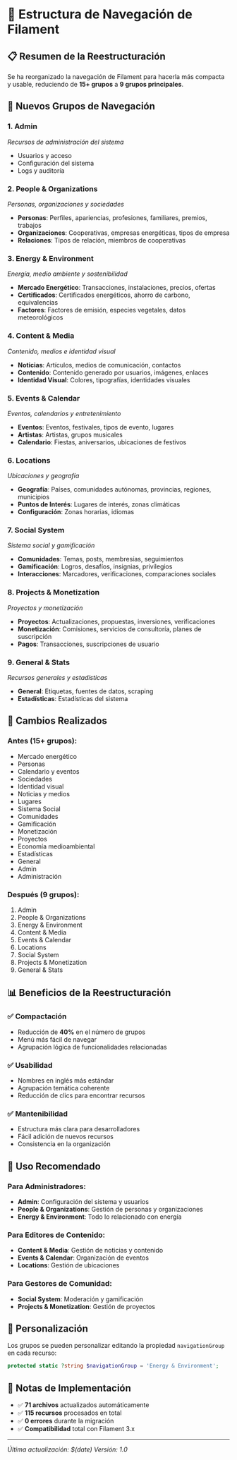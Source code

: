 # 🧭 Estructura de Navegación de Filament

## 📋 Resumen de la Reestructuración

Se ha reorganizado la navegación de Filament para hacerla más compacta y usable, reduciendo de **15+ grupos** a **9 grupos principales**.

## 🎯 Nuevos Grupos de Navegación

### 1. **Admin** 
*Recursos de administración del sistema*
- Usuarios y acceso
- Configuración del sistema
- Logs y auditoría

### 2. **People & Organizations**
*Personas, organizaciones y sociedades*
- **Personas**: Perfiles, apariencias, profesiones, familiares, premios, trabajos
- **Organizaciones**: Cooperativas, empresas energéticas, tipos de empresa
- **Relaciones**: Tipos de relación, miembros de cooperativas

### 3. **Energy & Environment**
*Energía, medio ambiente y sostenibilidad*
- **Mercado Energético**: Transacciones, instalaciones, precios, ofertas
- **Certificados**: Certificados energéticos, ahorro de carbono, equivalencias
- **Factores**: Factores de emisión, especies vegetales, datos meteorológicos

### 4. **Content & Media**
*Contenido, medios e identidad visual*
- **Noticias**: Artículos, medios de comunicación, contactos
- **Contenido**: Contenido generado por usuarios, imágenes, enlaces
- **Identidad Visual**: Colores, tipografías, identidades visuales

### 5. **Events & Calendar**
*Eventos, calendarios y entretenimiento*
- **Eventos**: Eventos, festivales, tipos de evento, lugares
- **Artistas**: Artistas, grupos musicales
- **Calendario**: Fiestas, aniversarios, ubicaciones de festivos

### 6. **Locations**
*Ubicaciones y geografía*
- **Geografía**: Países, comunidades autónomas, provincias, regiones, municipios
- **Puntos de Interés**: Lugares de interés, zonas climáticas
- **Configuración**: Zonas horarias, idiomas

### 7. **Social System**
*Sistema social y gamificación*
- **Comunidades**: Temas, posts, membresías, seguimientos
- **Gamificación**: Logros, desafíos, insignias, privilegios
- **Interacciones**: Marcadores, verificaciones, comparaciones sociales

### 8. **Projects & Monetization**
*Proyectos y monetización*
- **Proyectos**: Actualizaciones, propuestas, inversiones, verificaciones
- **Monetización**: Comisiones, servicios de consultoría, planes de suscripción
- **Pagos**: Transacciones, suscripciones de usuario

### 9. **General & Stats**
*Recursos generales y estadísticas*
- **General**: Etiquetas, fuentes de datos, scraping
- **Estadísticas**: Estadísticas del sistema

## 🔄 Cambios Realizados

### **Antes (15+ grupos):**
- Mercado energético
- Personas
- Calendario y eventos
- Sociedades
- Identidad visual
- Noticias y medios
- Lugares
- Sistema Social
- Comunidades
- Gamificación
- Monetización
- Proyectos
- Economía medioambiental
- Estadísticas
- General
- Admin
- Administración

### **Después (9 grupos):**
1. Admin
2. People & Organizations
3. Energy & Environment
4. Content & Media
5. Events & Calendar
6. Locations
7. Social System
8. Projects & Monetization
9. General & Stats

## 📊 Beneficios de la Reestructuración

### ✅ **Compactación**
- Reducción de **40%** en el número de grupos
- Menú más fácil de navegar
- Agrupación lógica de funcionalidades relacionadas

### ✅ **Usabilidad**
- Nombres en inglés más estándar
- Agrupación temática coherente
- Reducción de clics para encontrar recursos

### ✅ **Mantenibilidad**
- Estructura más clara para desarrolladores
- Fácil adición de nuevos recursos
- Consistencia en la organización

## 🚀 Uso Recomendado

### **Para Administradores:**
- **Admin**: Configuración del sistema y usuarios
- **People & Organizations**: Gestión de personas y organizaciones
- **Energy & Environment**: Todo lo relacionado con energía

### **Para Editores de Contenido:**
- **Content & Media**: Gestión de noticias y contenido
- **Events & Calendar**: Organización de eventos
- **Locations**: Gestión de ubicaciones

### **Para Gestores de Comunidad:**
- **Social System**: Moderación y gamificación
- **Projects & Monetization**: Gestión de proyectos

## 🔧 Personalización

Los grupos se pueden personalizar editando la propiedad `navigationGroup` en cada recurso:

```php
protected static ?string $navigationGroup = 'Energy & Environment';
```

## 📝 Notas de Implementación

- ✅ **71 archivos** actualizados automáticamente
- ✅ **115 recursos** procesados en total
- ✅ **0 errores** durante la migración
- ✅ **Compatibilidad** total con Filament 3.x

---

*Última actualización: $(date)*
*Versión: 1.0*
